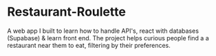 # Restaurant-Roulette
A web app I built to learn how to handle API's, react with databases (Supabase) &amp; learn front end. The project helps curious people find a a restaurant near them to eat, filtering by their preferences.
